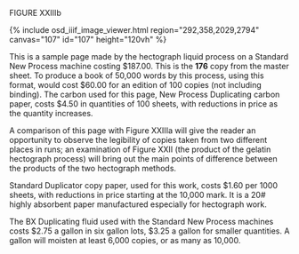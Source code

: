 FIGURE XXIIIb 

{% include osd_iiif_image_viewer.html region="292,358,2029,2794" canvas="107" id="107" height="120vh" %}

This is a sample page made by the hectograph liquid 
process on a Standard New Process machine costing $187.00. 
This is the **176** copy from the master sheet. To produce a 
book of 50,000 words by this process, using this format, 
would cost $60.00 for an edition of 100 copies (not including binding). The carbon used for this page, New Process 
Duplicating carbon paper, costs $4.50 in quantities of 100 
sheets, with reductions in price as the quantity increases. 

A comparison of this page with Figure XXIIIa will give 
the reader an opportunity to observe the legibility of 
copies taken from two different places in runs; an examination of Figure XXII (the product of the gelatin hectograph 
process) will bring out the main points of difference 
between the products of the two hectograph methods. 

Standard Duplicator copy paper, used for this work, 
costs $1.60 per 1000 sheets, with reductions in price starting at the 10,000 mark. It is a 20# highly absorbent paper 
manufactured especially for hectograph work. 

The BX Duplicating fluid used with the Standard New 
Process machines costs $2.75 a gallon in six gallon lots,
$3.25 a gallon for smaller quantities. A gallon will 
moisten at least 6,000 copies, or as many as 10,000.